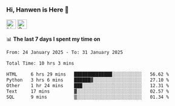 ### Hi, Hanwen is Here 👋
<p>
	<a href="https://www.linkedin.com/in/liu-hanwen/"><img src="https://img.shields.io/badge/@hanwen-0A66C2?style=flat&logo=LinkedIn&logoColor=white" alt="Linkedin"  height="25px"/></a> 
	<a href="https://scholar.google.com/citations?user=HDF0su0AAAAJ"><img src="https://img.shields.io/badge/scholar-4385FE.svg?&style=plastic&logo=google-scholar&logoColor=white" alt="Google Scholar" height="25px"> </a>
</p>

📊 **The last 7 days I spent my time on** 
<!--START_SECTION:waka-->

```txt
From: 24 January 2025 - To: 31 January 2025

Total Time: 10 hrs 3 mins

HTML     6 hrs 29 mins   ██████████████░░░░░░░░░░░   56.62 %
Python   3 hrs 6 mins    ██████▓░░░░░░░░░░░░░░░░░░   27.10 %
Other    1 hr 24 mins    ███░░░░░░░░░░░░░░░░░░░░░░   12.31 %
Text     17 mins         ▓░░░░░░░░░░░░░░░░░░░░░░░░   02.57 %
SQL      9 mins          ▒░░░░░░░░░░░░░░░░░░░░░░░░   01.34 %
```

<!--END_SECTION:waka-->


<!--
**david990917/david990917** is a ✨ _special_ ✨ repository because its `README.md` (this file) appears on your GitHub profile.

Here are some ideas to get you started:

- 🔭 I’m currently working on ...
- 🌱 I’m currently learning ...
- 👯 I’m looking to collaborate on ...
- 🤔 I’m looking for help with ...
- 💬 Ask me about ...
- 📫 How to reach me: ...
- 😄 Pronouns: ...
- ⚡ Fun fact: ...
-->

